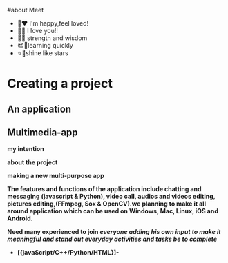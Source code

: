 #about Meet 
- 💐♥️ I'm happy,feel loved!
- 🫶🫵 I love you!!
- 🦅🦜 strength and wisdom 
- 😍🥰learning quickly 
- ⭐🌟shine like stars

<h></h>
<b><h1>Creating a project</h1>
<h2> An application</h2>
<h2>Multimedia-app</h2>


 </hr><p>my intention</p>
 <p>about the project</p>
<p>making a new multi-purpose app</p></hr>
<p>The features and functions of the application include chatting and messaging (javascript & Python), video call, audios and videos editing, pictures editing,(FFmpeg, Sox & OpenCV).we planning to make it all around application which can be used on Windows, Mac, Linux, iOS and Android. 

 **Need many experienced to join**
***everyone adding his own input***
***to make it meaningful and stand out***
***everyday activities and tasks be to complete***
- [{javaScript/C++/Python/HTML}]-